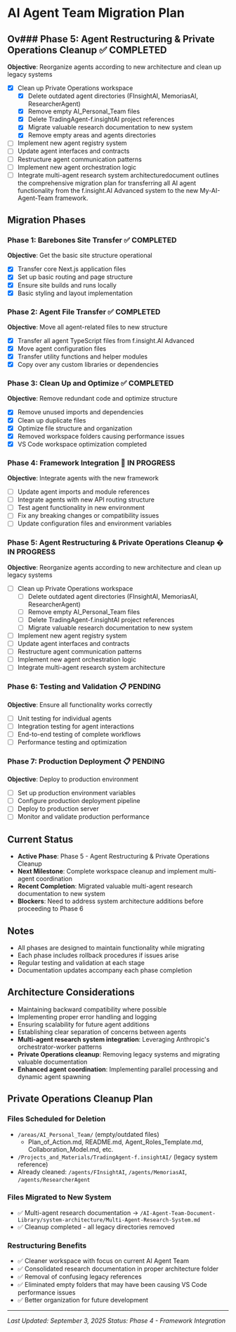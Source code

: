 # AI Agent Team Migration Plan

## Ov### Phase 5: Agent Restructuring & Private Operations Cleanup ✅ COMPLETED
**Objective**: Reorganize agents according to new architecture and clean up legacy systems
- [x] Clean up Private Operations workspace
  - [x] Delete outdated agent directories (FInsightAI, MemoriasAI, ResearcherAgent)
  - [x] Remove empty AI_Personal_Team files
  - [x] Delete TradingAgent-f.insightAI project references
  - [x] Migrate valuable research documentation to new system
  - [x] Remove empty areas and agents directories
- [ ] Implement new agent registry system
- [ ] Update agent interfaces and contracts
- [ ] Restructure agent communication patterns
- [ ] Implement new agent orchestration logic
- [ ] Integrate multi-agent research system architecturedocument outlines the comprehensive migration plan for transferring all AI agent functionality from the f.insight.AI Advanced system to the new My-AI-Agent-Team framework.

## Migration Phases

### Phase 1: Barebones Site Transfer ✅ COMPLETED
**Objective**: Get the basic site structure operational
- [x] Transfer core Next.js application files
- [x] Set up basic routing and page structure
- [x] Ensure site builds and runs locally
- [x] Basic styling and layout implementation

### Phase 2: Agent File Transfer ✅ COMPLETED
**Objective**: Move all agent-related files to new structure
- [x] Transfer all agent TypeScript files from f.insight.AI Advanced
- [x] Move agent configuration files
- [x] Transfer utility functions and helper modules
- [x] Copy over any custom libraries or dependencies

### Phase 3: Clean Up and Optimize ✅ COMPLETED
**Objective**: Remove redundant code and optimize structure
- [x] Remove unused imports and dependencies
- [x] Clean up duplicate files
- [x] Optimize file structure and organization
- [x] Removed workspace folders causing performance issues
- [x] VS Code workspace optimization completed

### Phase 4: Framework Integration 🔄 IN PROGRESS
**Objective**: Integrate agents with the new framework
- [ ] Update agent imports and module references
- [ ] Integrate agents with new API routing structure
- [ ] Test agent functionality in new environment
- [ ] Fix any breaking changes or compatibility issues
- [ ] Update configuration files and environment variables

### Phase 5: Agent Restructuring & Private Operations Cleanup � IN PROGRESS
**Objective**: Reorganize agents according to new architecture and clean up legacy systems
- [ ] Clean up Private Operations workspace
  - [ ] Delete outdated agent directories (FInsightAI, MemoriasAI, ResearcherAgent)
  - [ ] Remove empty AI_Personal_Team files
  - [ ] Delete TradingAgent-f.insightAI project references
  - [ ] Migrate valuable research documentation to new system
- [ ] Implement new agent registry system
- [ ] Update agent interfaces and contracts
- [ ] Restructure agent communication patterns
- [ ] Implement new agent orchestration logic
- [ ] Integrate multi-agent research system architecture

### Phase 6: Testing and Validation 📋 PENDING
**Objective**: Ensure all functionality works correctly
- [ ] Unit testing for individual agents
- [ ] Integration testing for agent interactions
- [ ] End-to-end testing of complete workflows
- [ ] Performance testing and optimization

### Phase 7: Production Deployment 📋 PENDING
**Objective**: Deploy to production environment
- [ ] Set up production environment variables
- [ ] Configure production deployment pipeline
- [ ] Deploy to production server
- [ ] Monitor and validate production performance

## Current Status
- **Active Phase**: Phase 5 - Agent Restructuring & Private Operations Cleanup
- **Next Milestone**: Complete workspace cleanup and implement multi-agent coordination
- **Recent Completion**: Migrated valuable multi-agent research documentation to new system
- **Blockers**: Need to address system architecture additions before proceeding to Phase 6

## Notes
- All phases are designed to maintain functionality while migrating
- Each phase includes rollback procedures if issues arise
- Regular testing and validation at each stage
- Documentation updates accompany each phase completion

## Architecture Considerations
- Maintaining backward compatibility where possible
- Implementing proper error handling and logging
- Ensuring scalability for future agent additions
- Establishing clear separation of concerns between agents
- **Multi-agent research system integration**: Leveraging Anthropic's orchestrator-worker patterns
- **Private Operations cleanup**: Removing legacy systems and migrating valuable documentation
- **Enhanced agent coordination**: Implementing parallel processing and dynamic agent spawning

## Private Operations Cleanup Plan

### Files Scheduled for Deletion
- `/areas/AI_Personal_Team/` (empty/outdated files)
  - Plan_of_Action.md, README.md, Agent_Roles_Template.md, Collaboration_Model.md, etc.
- `/Projects_and_Materials/TradingAgent-f.insightAI/` (legacy system reference)
- Already cleaned: `/agents/FInsightAI`, `/agents/MemoriasAI`, `/agents/ResearcherAgent`

### Files Migrated to New System
- ✅ Multi-agent research documentation → `/AI-Agent-Team-Document-Library/system-architecture/Multi-Agent-Research-System.md`
- ✅ Cleanup completed - all legacy directories removed

### Restructuring Benefits
- ✅ Cleaner workspace with focus on current AI Agent Team
- ✅ Consolidated research documentation in proper architecture folder
- ✅ Removal of confusing legacy references
- ✅ Eliminated empty folders that may have been causing VS Code performance issues
- ✅ Better organization for future development

---
*Last Updated: September 3, 2025*
*Status: Phase 4 - Framework Integration*
